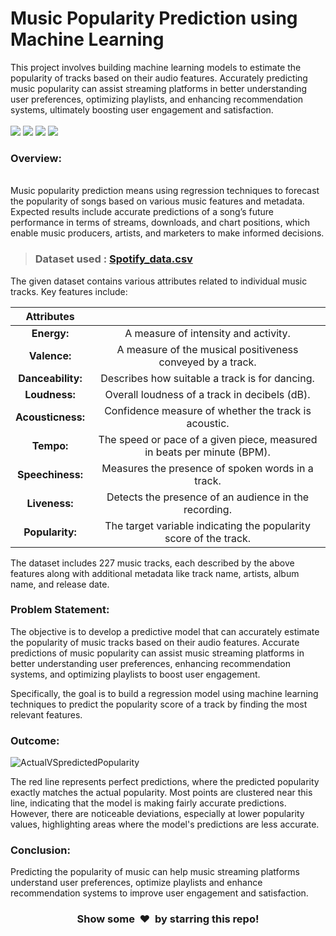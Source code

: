 # Music Popularity Prediction using Machine Learning

This project involves building machine learning models to estimate the popularity of tracks based on their audio features. Accurately predicting music popularity can assist streaming platforms in better understanding user preferences, optimizing playlists, and enhancing recommendation systems, ultimately boosting user engagement and satisfaction. 
<br><br>
<img src="https://img.shields.io/badge/Project Level - Intermediate-yellow.svg"/>
![](https://img.shields.io/badge/Programming_Language-Python-blueviolet.svg)
![](https://img.shields.io/badge/Main_Tool_Used-Jupyter_Notebook-orange.svg)
![](https://img.shields.io/badge/Status-Complete-green.svg)

### Overview: 
<br>
Music popularity prediction means using regression techniques to forecast the popularity of songs based on various music features and metadata. Expected results include accurate predictions of a song’s future performance in terms of streams, downloads, and chart positions, which enable music producers, artists, and marketers to make informed decisions.

>### <strong>Dataset used :</strong> [Spotify_data.csv](https://statso.io/music-popularity-case-study/)

The given dataset contains various attributes related to individual music tracks. Key features include:

| Attributes | |
|:--:|:--:|
| **Energy:** | A measure of intensity and activity. |
| **Valence:** | A measure of the musical positiveness conveyed by a track. |
| **Danceability:** | Describes how suitable a track is for dancing. |
| **Loudness:** | Overall loudness of a track in decibels (dB). |
| **Acousticness:** | Confidence measure of whether the track is acoustic. |
| **Tempo:** | The speed or pace of a given piece, measured in beats per minute (BPM). |
| **Speechiness:** | Measures the presence of spoken words in a track. |
| **Liveness:** | Detects the presence of an audience in the recording. |
| **Popularity:** | The target variable indicating the popularity score of the track. |

The dataset includes 227 music tracks, each described by the above features along with additional metadata like track name, artists, album name, and release date.

### Problem Statement:

The objective is to develop a predictive model that can accurately estimate the popularity of music tracks based on their audio features. Accurate predictions of music popularity can assist music streaming platforms in better understanding user preferences, enhancing recommendation systems, and optimizing playlists to boost user engagement.

Specifically, the goal is to build a regression model using machine learning techniques to predict the popularity score of a track by finding the most relevant features.

### Outcome: 

![ActualVSpredictedPopularity](https://github.com/user-attachments/assets/c4a2aae8-4bec-45f0-94af-8a6ddf64a8e2)

The red line represents perfect predictions, where the predicted popularity exactly matches the actual popularity. Most points are clustered near this line, indicating that the model is making fairly accurate predictions. However, there are noticeable deviations, especially at lower popularity values, highlighting areas where the model's predictions are less accurate.

### Conclusion:

Predicting the popularity of music can help music streaming platforms understand user preferences, optimize playlists and enhance recommendation systems to improve user engagement and satisfaction.

<h3 align="center">Show some &nbsp;❤️&nbsp; by starring this repo! </h3>
